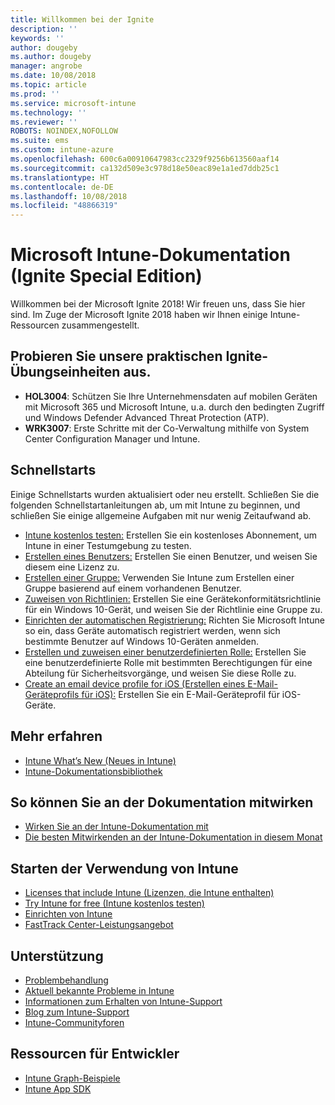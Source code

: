 ```yaml
---
title: Willkommen bei der Ignite
description: ''
keywords: ''
author: dougeby
ms.author: dougeby
manager: angrobe
ms.date: 10/08/2018
ms.topic: article
ms.prod: ''
ms.service: microsoft-intune
ms.technology: ''
ms.reviewer: ''
ROBOTS: NOINDEX,NOFOLLOW
ms.suite: ems
ms.custom: intune-azure
ms.openlocfilehash: 600c6a00910647983cc2329f9256b613560aaf14
ms.sourcegitcommit: ca132d509e3c978d18e50eac89e1a1ed7ddb25c1
ms.translationtype: HT
ms.contentlocale: de-DE
ms.lasthandoff: 10/08/2018
ms.locfileid: "48866319"
---
```

# <a name="microsoft-intune-documentation-40ignite-special-edition41"></a>Microsoft Intune-Dokumentation &#40;Ignite Special Edition&#41;
Willkommen bei der Microsoft Ignite 2018! Wir freuen uns, dass Sie hier sind. Im Zuge der Microsoft Ignite 2018 haben wir Ihnen einige Intune-Ressourcen zusammengestellt.

## <a name="try-our-hands-on-labs-at-ignite"></a>Probieren Sie unsere praktischen Ignite-Übungseinheiten aus.
- **HOL3004**: Schützen Sie Ihre Unternehmensdaten auf mobilen Geräten mit Microsoft 365 und Microsoft Intune, u.a. durch den bedingten Zugriff und Windows Defender Advanced Threat Protection (ATP).
- **WRK3007**: Erste Schritte mit der Co-Verwaltung mithilfe von System Center Configuration Manager und Intune.

## <a name="quickstarts"></a>Schnellstarts
Einige Schnellstarts wurden aktualisiert oder neu erstellt. Schließen Sie die folgenden Schnellstartanleitungen ab, um mit Intune zu beginnen, und schließen Sie einige allgemeine Aufgaben mit nur wenig Zeitaufwand ab.

- [Intune kostenlos testen:](free-trial-sign-up.md) Erstellen Sie ein kostenloses Abonnement, um Intune in einer Testumgebung zu testen.    
- [Erstellen eines Benutzers:](quickstart-create-user.md) Erstellen Sie einen Benutzer, und weisen Sie diesem eine Lizenz zu.
- [Erstellen einer Gruppe:](quickstart-create-group.md) Verwenden Sie Intune zum Erstellen einer Gruppe basierend auf einem vorhandenen Benutzer.
- [Zuweisen von Richtlinien:](get-started-policies.md) Erstellen Sie eine Gerätekonformitätsrichtlinie für ein Windows 10-Gerät, und weisen Sie der Richtlinie eine Gruppe zu.
- [Einrichten der automatischen Registrierung:](quickstart-setup-auto-enrollment.md) Richten Sie Microsoft Intune so ein, dass Geräte automatisch registriert werden, wenn sich bestimmte Benutzer auf Windows 10-Geräten anmelden.
- [Erstellen und zuweisen einer benutzerdefinierten Rolle:](quickstart-create-custom-role.md) Erstellen Sie eine benutzerdefinierte Rolle mit bestimmten Berechtigungen für eine Abteilung für Sicherheitsvorgänge, und weisen Sie diese Rolle zu. 
- [Create an email device profile for iOS (Erstellen eines E-Mail-Geräteprofils für iOS):](quickstart-email-profile.md) Erstellen Sie ein E-Mail-Geräteprofil für iOS-Geräte.

## <a name="learn"></a>Mehr erfahren
- [Intune What’s New (Neues in Intune)](whats-new.md)
- [Intune-Dokumentationsbibliothek](https://docs.microsoft.com/intune/)

## <a name="contribute-to-docs"></a>So können Sie an der Dokumentation mitwirken
- [Wirken Sie an der Intune-Dokumentation mit](https://github.com/MicrosoftDocs/IntuneDocs/blob/master/README.md)  
- [Die besten Mitwirkenden an der Intune-Dokumentation in diesem Monat](https://github.com/MicrosoftDocs/IntuneDocs/graphs/contributors?from=2018-09-01&to=2018-11-30&type=c)  

## <a name="start-using-intune"></a>Starten der Verwendung von Intune
- [Licenses that include Intune (Lizenzen, die Intune enthalten)](licenses.md)
- [Try Intune for free (Intune kostenlos testen)](free-trial-sign-up.md)
- [Einrichten von Intune](setup-steps.md)
- [FastTrack Center-Leistungsangebot](https://docs.microsoft.com/enterprise-mobility-security/Solutions/enterprise-mobility-fasttrack-program)

## <a name="get-help"></a>Unterstützung
- [Problembehandlung](help-desk-operators.md)
- [Aktuell bekannte Probleme in Intune](known-issues.md)
- [Informationen zum Erhalten von Intune-Support](get-support.md)
- [Blog zum Intune-Support](https://blogs.technet.microsoft.com/intunesupport/)
- [Intune-Communityforen](https://techcommunity.microsoft.com/t5/Enterprise-Mobility-Security/ct-p/EMS)

## <a name="developer-resources"></a>Ressourcen für Entwickler
- [Intune Graph-Beispiele](https://github.com/microsoftgraph/powershell-intune-samples)
- [Intune App SDK](app-sdk-get-started.md)
